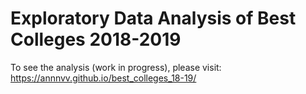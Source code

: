 # Exploratory Data Analysis of Best Colleges 2018-2019
To see the analysis (work in progress), please visit: https://annnvv.github.io/best_colleges_18-19/
